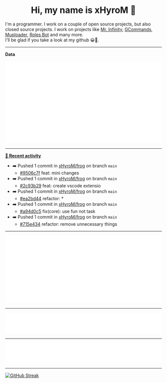 <p align="center">
    <!-- <img src="https://avatars.githubusercontent.com/u/56601352" width="192" alt="hyro's pfp" /> -->
    <h1 align="center">Hi, my name is xHyroM 👋</h1>
</p>

I'm a programmer. I work on a couple of open source projects, but also closed source projects. I work on projects like [Mr. Infinity](https://discord.com/oauth2/authorize?client_id=720321585625694239&scope=bot%20applications.commands&permissions=8&redirect_uri=https://blobs.gq/imanager&prompt=consent&response_type=code), [GCommands](https://github.com/Garlic-Team/GCommands), [Muploader](https://github.com/xHyroM/Muploader), [Roles Bot](https://github.com/xHyroM/roles-bot) and many more.  
I'll be glad if you take a look at my github 😀👀.

___
**Data**

<img src="https://github.com/xHyroM/xHyroM/blob/master/.cache/base.svg">

___

**[📰 Recent activity](https://github.com/xHyroM)**
* ➡️ Pushed 1 commit in [xHyroM/frog](https://github.com/xHyroM/frog) on branch `main`
  * [#9506c7f](https://github.com/xHyroM/frog/commit/9506c7f) feat: mini changes
* ➡️ Pushed 1 commit in [xHyroM/frog](https://github.com/xHyroM/frog) on branch `main`
  * [#2c93b29](https://github.com/xHyroM/frog/commit/2c93b29) feat: create vscode extensio
* ➡️ Pushed 1 commit in [xHyroM/frog](https://github.com/xHyroM/frog) on branch `main`
  * [#ea2bd44](https://github.com/xHyroM/frog/commit/ea2bd44) refactor: *
* ➡️ Pushed 1 commit in [xHyroM/frog](https://github.com/xHyroM/frog) on branch `main`
  * [#a94d0c5](https://github.com/xHyroM/frog/commit/a94d0c5) fix(core): use fun not task
* ➡️ Pushed 1 commit in [xHyroM/frog](https://github.com/xHyroM/frog) on branch `main`
  * [#715e434](https://github.com/xHyroM/frog/commit/715e434) refactor: remove unnecessary things


___

<img src="https://github.com/xHyroM/xHyroM/blob/master/.cache/isocalendar.svg">

___

<img src="https://github.com/xHyroM/xHyroM/blob/master/.cache/languages.svg">

___

<img src="https://github.com/xHyroM/xHyroM/blob/master/.cache/achievements.svg">

___

[![GitHub Streak](https://github-readme-streak-stats.herokuapp.com?user=xHyroM&theme=dark&hide_border=true&date_format=M%20j%5B%2C%20Y%5D)](https://git.io/streak-stats)
